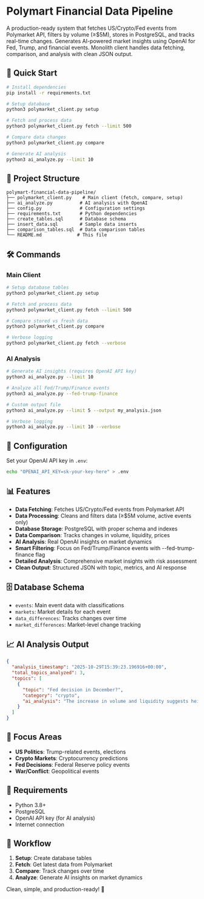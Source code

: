 # Polymart Financial Data Pipeline

A production-ready system that fetches US/Crypto/Fed events from Polymarket API, filters by volume (≥$5M), stores in PostgreSQL, and tracks real-time changes. Generates AI-powered market insights using OpenAI for Fed, Trump, and financial events. Monolith client handles data fetching, comparison, and analysis with clean JSON output.

## 🚀 Quick Start

```bash
# Install dependencies
pip install -r requirements.txt

# Setup database
python3 polymarket_client.py setup

# Fetch and process data
python3 polymarket_client.py fetch --limit 500

# Compare data changes
python3 polymarket_client.py compare

# Generate AI analysis
python3 ai_analyze.py --limit 10
```

## 📁 Project Structure

```
polymart-financial-data-pipeline/
├── polymarket_client.py    # Main client (fetch, compare, setup)
├── ai_analyze.py          # AI analysis with OpenAI
├── config.py              # Configuration settings
├── requirements.txt       # Python dependencies
├── create_tables.sql      # Database schema
├── insert_data.sql        # Sample data inserts
├── comparison_tables.sql  # Data comparison tables
└── README.md             # This file
```

## 🛠️ Commands

### Main Client
```bash
# Setup database tables
python3 polymarket_client.py setup

# Fetch and process data
python3 polymarket_client.py fetch --limit 500

# Compare stored vs fresh data
python3 polymarket_client.py compare

# Verbose logging
python3 polymarket_client.py fetch --verbose
```

### AI Analysis
```bash
# Generate AI insights (requires OpenAI API key)
python3 ai_analyze.py --limit 10

# Analyze all Fed/Trump/Finance events
python3 ai_analyze.py --fed-trump-finance

# Custom output file
python3 ai_analyze.py --limit 5 --output my_analysis.json

# Verbose logging
python3 ai_analyze.py --limit 10 --verbose
```

## 🔧 Configuration

Set your OpenAI API key in `.env`:
```bash
echo "OPENAI_API_KEY=sk-your-key-here" > .env
```

## 📊 Features

- **Data Fetching**: Fetches US/Crypto/Fed events from Polymarket API
- **Data Processing**: Cleans and filters data (≥$5M volume, active events only)
- **Database Storage**: PostgreSQL with proper schema and indexes
- **Data Comparison**: Tracks changes in volume, liquidity, prices
- **AI Analysis**: Real OpenAI insights on market dynamics
- **Smart Filtering**: Focus on Fed/Trump/Finance events with --fed-trump-finance flag
- **Detailed Analysis**: Comprehensive market insights with risk assessment
- **Clean Output**: Structured JSON with topic, metrics, and AI response

## 🗄️ Database Schema

- `events`: Main event data with classifications
- `markets`: Market details for each event
- `data_differences`: Tracks changes over time
- `market_differences`: Market-level change tracking

## 📈 AI Analysis Output

```json
{
  "analysis_timestamp": "2025-10-29T15:39:23.196916+00:00",
  "total_topics_analyzed": 3,
  "topics": [
    {
      "topic": "Fed decision in December?",
      "category": "crypto",
      "ai_analysis": "The increase in volume and liquidity suggests heightened interest..."
    }
  ]
}
```

## 🎯 Focus Areas

- **US Politics**: Trump-related events, elections
- **Crypto Markets**: Cryptocurrency predictions
- **Fed Decisions**: Federal Reserve policy events
- **War/Conflict**: Geopolitical events

## 📝 Requirements

- Python 3.8+
- PostgreSQL
- OpenAI API key (for AI analysis)
- Internet connection

## 🔄 Workflow

1. **Setup**: Create database tables
2. **Fetch**: Get latest data from Polymarket
3. **Compare**: Track changes over time
4. **Analyze**: Generate AI insights on market dynamics

Clean, simple, and production-ready! 🚀